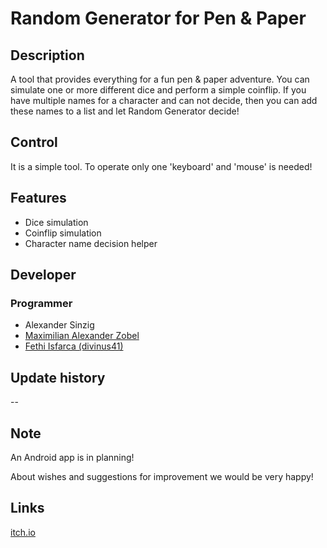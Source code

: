 # Random Generator for Pen & Paper

## Description

A tool that provides everything for a fun pen & paper adventure. You can simulate 
one or more different dice and perform a simple coinflip. If you have multiple 
names for a character and can not decide, then you can add these names to a list 
and let Random Generator decide!

## Control

It is a simple tool. To operate only one 'keyboard' and 'mouse' is needed!

## Features

* Dice simulation
* Coinflip simulation
* Character name decision helper

## Developer

### Programmer

* Alexander Sinzig
* [Maximilian Alexander Zobel](https://twitter.com/MrMaxenhower)
* [Fethi Isfarca (divinus41)](https://twitter.com/divinus41)

## Update history

--

## Note

An Android app is in planning!

About wishes and suggestions for improvement we would be very happy!

## Links

[itch.io](https://divinus41.itch.io/random-generator-for-pen-paper)